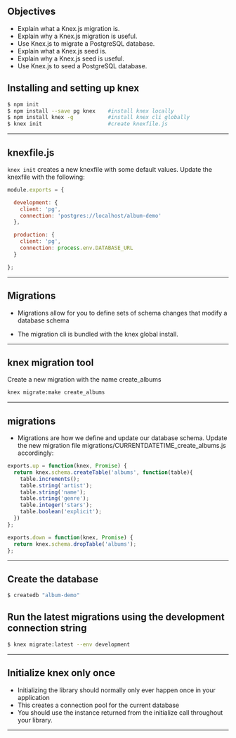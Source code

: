 ## Objectives

- Explain what a Knex.js migration is.
- Explain why a Knex.js migration is useful.
- Use Knex.js to migrate a PostgreSQL database.
- Explain what a Knex.js seed is.
- Explain why a Knex.js seed is useful.
- Use Knex.js to seed a PostgreSQL database.

## Installing and setting up knex

```sh
$ npm init
$ npm install --save pg knex    #install knex locally
$ npm install knex -g           #install knex cli globally
$ knex init                     #create knexfile.js
```

---

## knexfile.js

`knex init`  creates a new knexfile with some default values. Update the knexfile with the following:

```js
module.exports = {

  development: {
    client: 'pg',
    connection: 'postgres://localhost/album-demo'
  },

  production: {
    client: 'pg',
    connection: process.env.DATABASE_URL
  }

};
```

---

## Migrations

* Migrations allow for you to define sets of schema changes that modify a database schema

* The migration cli is bundled with the knex global install.

---

## knex migration tool

Create a new migration with the name create_albums

```sh
knex migrate:make create_albums
```

---

## migrations

* Migrations are how we define and update our database schema. Update the new migration file migrations/CURRENTDATETIME_create_albums.js accordingly:

```js
exports.up = function(knex, Promise) {
  return knex.schema.createTable('albums', function(table){
    table.increments();
    table.string('artist');
    table.string('name');
    table.string('genre');
    table.integer('stars');
    table.boolean('explicit');
  })
};

exports.down = function(knex, Promise) {
  return knex.schema.dropTable('albums');
};
```

---

## Create the database

```sh
$ createdb "album-demo"
```
## Run the latest migrations using the development connection string

```sh
$ knex migrate:latest --env development
```

---

## Initialize knex only once

 * Initializing the library should normally only ever happen once in your application
 * This creates a connection pool for the current database
 * You should use the instance returned from the initialize call throughout your library.

---
